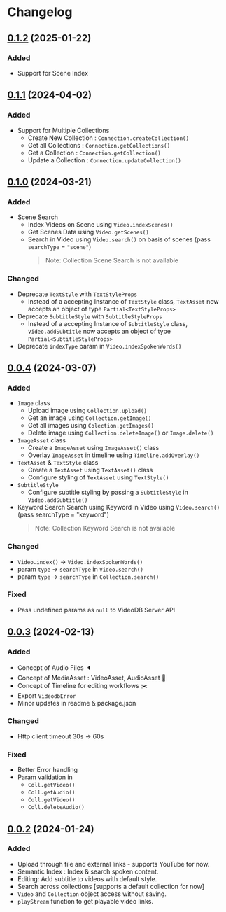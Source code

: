 # Changelog

## [0.1.2]() (2025-01-22)

### Added

- Support for Scene Index

## [0.1.1]() (2024-04-02)

### Added

- Support for Multiple Collections
  - Create New Collection : `Connection.createCollection()`
  - Get all Collections : `Connection.getCollections()`
  - Get a Collection : `Connection.getCollection()`
  - Update a Collection : `Connection.updateCollection()`

## [0.1.0]() (2024-03-21)

### Added

- Scene Search
  - Index Videos on Scene using `Video.indexScenes()`
  - Get Scenes Data using `Video.getScenes()`
  - Search in Video using `Video.search()` on basis of scenes (pass `searchType` = `"scene"`)
    > Note: Collection Scene Search is not available

### Changed

- Deprecate `TextStyle` with `TextStyleProps`
  - Instead of a accepting Instance of `TextStyle` class, `TextAsset` now accepts an object of type `Partial<TextStyleProps>`
- Deprecate `SubtitleStyle` with `SubtitleStyleProps`
  - Instead of a accepting Instance of `SubtitleStyle` class, `Video.addSubtitle` now accepts an object of type `Partial<SubtitleStyleProps>`
- Deprecate `indexType` param in `Video.indexSpokenWords()`

## [0.0.4]() (2024-03-07)

### Added

- `Image` class
  - Upload image using `Collection.upload()`
  - Get an image using `Collection.getImage()`
  - Get all images using `Colection.getImages()`
  - Delete image using `Collection.deleteImage()` or `Image.delete()`
- `ImageAsset` class
  - Create a `ImageAsset` using `ImageAsset()` class
  - Overlay `ImageAsset` in timeline using `Timeline.addOverlay()`
- `TextAsset` & `TextStyle` class
  - Create a `TextAsset` using `TextAsset()` class
  - Configure styling of `TextAsset` using `TextStyle()`
- `SubtitleStyle`
  - Configure subtitle styling by passing a `SubtitleStyle` in `Video.addSubtitle()`
- Keyword Search
  Search using Keyword in Video using `Video.search()` (pass searchType = "keyword")
  > Note: Collection Keyword Search is not available

### Changed

- `Video.index()` -> `Video.indexSpokenWords()`
- param `type` -> `searchType` in `Video.search()`
- param `type` -> `searchType` in `Collection.search()`

### Fixed

- Pass undefined params as `null` to VideoDB Server API

## [0.0.3]() (2024-02-13)

### Added

- Concept of Audio Files 🔈
- Concept of MediaAsset : VideoAsset, AudioAsset 💼
- Concept of Timeline for editing workflows ✂️
- Export `VideodbError`
- Minor updates in readme & package.json

### Changed

- Http client timeout 30s -> 60s

### Fixed

- Better Error handling
- Param validation in
  - `Coll.getVideo()`
  - `Coll.getAudio()`
  - `Coll.getVideo()`
  - `Coll.deleteAudio()`

## [0.0.2]() (2024-01-24)

### Added

- Upload through file and external links - supports YouTube for now.
- Semantic Index : Index & search spoken content.
- Editing: Add subtitle to videos with default style.
- Search across collections [supports a default collection for now]
- `Video` and `Collection` object access without saving.
- `playStream` function to get playable video links.
